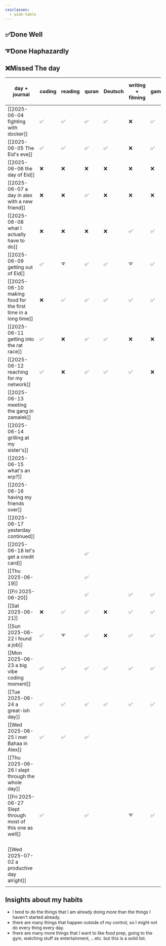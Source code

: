 ```yaml
---
cssclasses:
  - wide-table
---
```



## ✅Done Well

## ➰Done Haphazardly

## ❌Missed The day

| day + journal                                                | coding | reading | quran | Deutsch | writing + filming | gaming | digital cleanup | sharing | move and go out | cleaning |
| ------------------------------------------------------------ | ------ | ------- | ----- | ------- | ----------------- | ------ | --------------- | ------- | --------------- | -------- |
| [[2025-06-04 fighting with docker]]                          | ✅      | ✅       | ✅     | ✅       | ❌                 | ✅      | ✅               | ✅       | ❌               | ✅        |
| [[2025-06-05 The Eid's eve]]                                 | ✅      | ✅       | ✅     | ✅       | ❌                 | ✅      | ✅               | ❌       | ❌               | ✅        |
| [[2025-06-06 the day of Eid]]                                | ❌      | ❌       | ❌     | ❌       | ❌                 | ❌      | ✅               | ❌       | ✅               | ❌        |
| [[2025-06-07 a day in alex with a new friend]]               | ❌      | ❌       | ✅     | ❌       | ❌                 | ❌      | ❌               | ❌       | ✅               | ❌        |
| [[2025-06-08 what I actually have to do]]                    | ❌      | ❌       | ❌     | ❌       | ✅                 | ✅      | ✅               | ❌       | ❌               | ❌        |
| [[2025-06-09 getting out of Eid]]                            | ✅      | ➰       | ✅     | ✅       | ➰                 | ✅      | ✅               | ✅       | ✅               | ✅        |
| [[2025-06-10 making food for the first time in a long time]] | ❌      | ✅       | ✅     | ✅       | ✅                 | ✅      | ✅               | ✅       | ✅               | ❌        |
| [[2025-06-11 getting into the rat race]]                     | ✅      | ❌       | ✅     | ✅       | ❌                 | ❌      | ➰               | ✅       | ✅               | ✅        |
| [[2025-06-12 reaching for my network]]                       | ✅      | ❌       | ✅     | ✅       | ✅                 | ❌      | ❌               | ✅       | ✅               | ✅        |
| [[2025-06-13 meeting the gang in zamalek]]                   |        |         |       |         |                   |        |                 |         |                 |          |
| [[2025-06-14 grilling at my sister's]]                       |        |         |       |         |                   |        |                 |         | ✅               |          |
| [[2025-06-15 what's an erp?]]                                |        |         |       |         |                   |        |                 |         |                 |          |
| [[2025-06-16 having my friends over]]                        |        |         |       |         |                   |        |                 |         | ✅               | ✅        |
| [[2025-06-17 yesterday continued]]                           |        |         |       |         |                   |        |                 |         | ✅               |          |
| [[2025-06-18 let's get a credit card]]                       |        |         | ✅     |         |                   |        |                 |         |                 |          |
| [[Thu 2025-06-19]]                                           |        |         | ✅     |         |                   |        |                 |         |                 |          |
| [[Fri 2025-06-20]]                                           |        |         | ✅     |         | ✅                 | ✅      |                 |         | ✅               |          |
| [[Sat 2025-06-21]]                                           | ❌      | ✅       | ✅     | ❌       | ✅                 | ✅      | ➰               | ✅       |                 |          |
| [[Sun 2025-06-22 I found a job]]                             | ✅      | ➰       | ✅     | ❌       | ✅                 | ✅      | ✅               | ✅       |                 | ✅        |
| [[Mon 2025-06-23 a big vibe coding moment]]                  | ✅      | ✅       | ✅     | ✅       | ✅                 | ✅      | ➰               |         | ✅               | ✅        |
| [[Tue 2025-06-24 a great-ish day]]                           | ✅      | ✅       | ✅     | ✅       | ✅                 | ✅      | ➰               |         | ❌               | ❌        |
| [[Wed 2025-06-25 I met Bahaa in Alex]]                       | ✅      | ✅       | ✅     |         |                   |        |                 | ✅       |                 |          |
| [[Thu 2025-06-26 I slept through the whole day]]             |        |         |       |         |                   |        |                 |         |                 |          |
| [[Fri 2025-06-27 Slept through most of this one as well]]    | ✅      |         | ✅     |         | ➰                 | ✅      |                 | ✅       |                 |          |
|                                                              |        |         |       |         |                   |        |                 |         |                 |          |
|                                                              |        |         |       |         |                   |        |                 |         |                 |          |
|                                                              |        |         |       |         |                   |        |                 |         |                 |          |
|                                                              |        |         |       |         |                   |        |                 |         |                 |          |
| [[Wed 2025-07-02 a productive day alright]]                  |        |         |       |         |                   |        |                 |         |                 |          |
|                                                              |        |         |       |         |                   |        |                 |         |                 |          |


## Insights about my habits

- I tend to do the things that I am already doing more than the things I haven't started already.
- there are many things that happen outside of my control, so I might not do every thing every day.
- there are many more things that I want to like food prep, going to the gym, watching stuff as entertainment, …etc. but this is a solid list.
